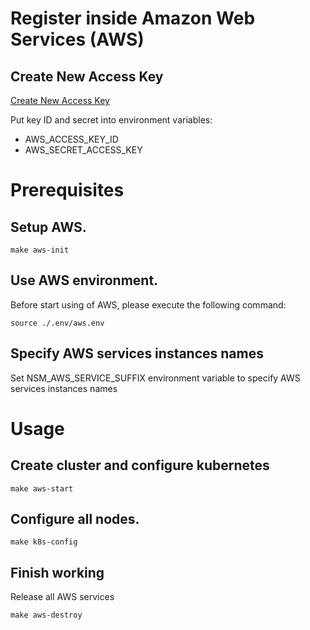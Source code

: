 # Register inside Amazon Web Services (AWS)

## Create New Access Key

[Create New Access Key](https://console.aws.amazon.com/iam/home?region=us-east-2#/security_credentials)

Put key ID and secret into environment variables:
* AWS_ACCESS_KEY_ID
* AWS_SECRET_ACCESS_KEY

# Prerequisites

## Setup AWS.

```shell
make aws-init
```

## Use AWS environment.

Before start using of AWS, please execute the following command:

```shell
source ./.env/aws.env
```

## Specify AWS services instances names

Set NSM_AWS_SERVICE_SUFFIX environment variable to specify AWS services instances names

# Usage

## Create cluster and configure kubernetes

```shell
make aws-start
```

## Configure all nodes.

```shell
make k8s-config
```

## Finish working

Release all AWS services

```shell
make aws-destroy
```

